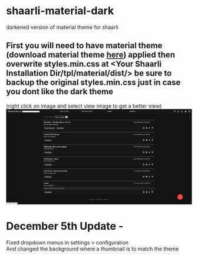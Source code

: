 # shaarli-material-dark
darkened version of material theme for shaarli

First you will need to have material theme (download material theme [here](https://github.com/kalvn/Shaarli-Material)) applied then overwrite styles.min.css at <Your Shaarli Installation Dir/tpl/material/dist/> be sure to backup the original styles.min.css just in case you dont like the dark theme
-
(right click on image and select view image to get a better view)
<img src='./misc/material-darkr.jpg'>

# December 5th Update -
Fixed dropdown menus in settings > configuration 
<br>
And changed the background where a thumbnail is to match the theme

